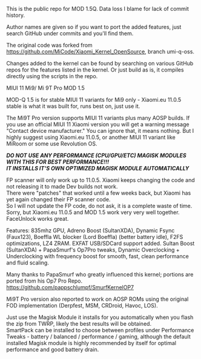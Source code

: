 This is the public repo for MOD 1.5Q.  Data loss I blame for lack of commit history.  

Author names are given so if you want to port the added features, just search GitHub under commits and you'll find them.
 
The original code was forked from https://github.com/MiCode/Xiaomi_Kernel_OpenSource, branch umi-q-oss.

Changes added to the kernel can be found by searching on various GitHub repos for the features listed in the kernel.  Or just build as is, it compiles directly 
using the scripts in the repo.

MIUI 11 Mi9/ Mi 9T Pro MOD 1.5

MOD-Q 1.5 is for stable MIUI 11 variants for Mi9 only - Xiaomi.eu 11.0.5 stable is what it was built for, runs best on, just use it.  

The Mi9T Pro version supports MIUI 11 variants plus many AOSP builds.  If you use an official MIUI 11 Xiaomi version you will get a 
warning message "Contact device manufacturer."  You can ignore that, it means nothing.  But I highly suggest using Xiaomi.eu 11.0.5, 
or another MIUI 11 variant like MiRoom or some use Revolution OS. 

***DO NOT USE ANY PERFORMANCE (CPU/GPU/ETC) MAGISK MODULES WITH THIS FOR BEST PERFORMANCE!!!  
IT INSTALLS IT'S OWN OPTIMIZED MAGISK MODULE AUTOMATICALLY***

FP scanner will only work up to 11.0.5.  Xiaomi keeps changing the code and not releasing it to made Dev builds not work.  
There were "patches" that worked until a few weeks back, but Xiaomi has yet again changed their FP scanner code.  
So I will not update the FP code, do not ask, it is a complete waste of time.  
Sorry, but Xiaomi.eu 11.0.5 and MOD 1.5 work very very well together.  FaceUnlock works great.

Features:
835mhz GPU, Adreno Boost (SultanXDA), Dynamic Fsync (Faux123), Boeffla WL blocker (Lord Boeffla) (better battery idle), 
F2FS optimizations, LZ4 ZRAM.  EXFAT USB/SDCard support added. Sultan Boost (SultanXDA) + PapaSmurf's Op7Pro tweaks, 
Dynamic Overclocking + Underclocking with frequency boost for smooth, fast, clean performance and fluid scaling.  

Many thanks to PapaSmurf who greatly influenced this kernel; portions are ported from his Op7 Pro Repo.
https://github.com/pappschlumpf/SmurfKernelOP7

Mi9T Pro version also reported to work on AOSP ROMs using the original FOD implementation (Derpfest, MSM, CRDroid, Havoc, LOS).

Just use the Magisk Module it installs for you automatically when you flash the zip from TWRP, likely the best results will be obtained.  
SmartPack can be installed to choose between profiles under Performance Tweaks - battery / balanced / performance / gaming, 
although the default installed Magisk module is highly recommended by itself for optimal performance and good battery drain.
